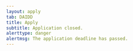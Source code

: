 ```yaml
---
layout: apply
tab: DAIDD
title: Apply
subtitle: Application closed.
alerttype: danger
alertmsg: The application deadline has passed.
---
```


